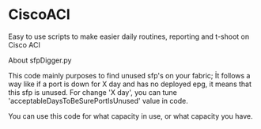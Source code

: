 # CiscoACI
Easy to use scripts to make easier daily routines, reporting and t-shoot on Cisco ACI

About sfpDigger.py

   This code mainly purposes to find unused sfp's on your fabric; İt follows a way like if a port is down for X day and has no deployed epg, it means that this sfp is unused. For change 'X day', you can tune 'acceptableDaysToBeSurePortIsUnused' value in code.
   
   You can use this code for what capacity in use, or what capacity you have.
   
